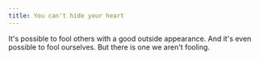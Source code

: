 ```yaml
---
title: You can't hide your heart
---
```


It's possible to fool others with a good outside appearance. And it's even possible to fool ourselves. But there is one we aren't fooling.
